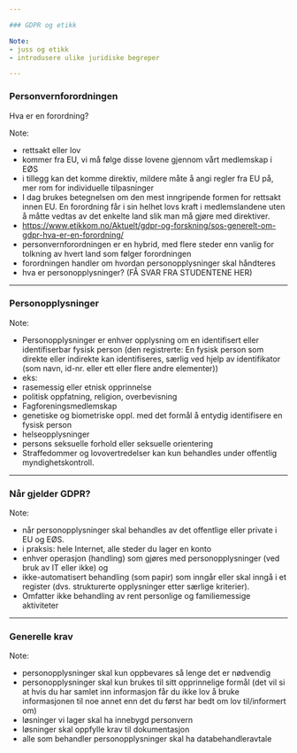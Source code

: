 ```yaml
---

### GDPR og etikk

Note:
- juss og etikk
- introdusere ulike juridiske begreper 

---
```


### Personvernforordningen

Hva er en forordning? 

Note: 
- rettsakt eller lov
- kommer fra EU, vi må følge disse lovene gjennom vårt medlemskap i EØS
- i tillegg kan det komme direktiv, mildere måte å angi regler fra EU på, mer
  rom for individuelle tilpasninger
- I dag brukes betegnelsen om den mest inngripende formen for rettsakt
  innen EU. En forordning får i sin helhet lovs kraft i medlemslandene uten å
  måtte vedtas av det enkelte land slik man må gjøre med direktiver. 
- https://www.etikkom.no/Aktuelt/gdpr-og-forskning/sos-generelt-om-gdpr-hva-er-en-forordning/
- personvernforordningen er en hybrid, med flere steder enn vanlig for tolkning
  av hvert land som følger forordningen
- forordningen handler om hvordan personopplysninger skal håndteres
- hva er personopplysninger? (FÅ SVAR FRA STUDENTENE HER)


---

### Personopplysninger

Note:
- Personopplysninger er enhver opplysning om en identifisert eller
  identifiserbar fysisk person (den registrerte: En fysisk person som direkte
  eller indirekte kan identifiseres, særlig ved hjelp av identifikator (som
  navn, id-nr. eller ett eller flere andre elementer))
- eks:
- rasemessig eller etnisk opprinnelse
- politisk oppfatning, religion, overbevisning
- Fagforeningsmedlemskap
- genetiske og biometriske oppl. med det formål å entydig identifisere en fysisk
  person
- helseopplysninger
- persons seksuelle forhold eller seksuelle orientering
- Straffedommer og lovovertredelser kan kun behandles under offentlig
  myndighetskontroll.


---

### Når gjelder GDPR?

Note:
- når personopplysninger skal behandles av det offentlige eller private i EU og
  EØS. 
- i praksis: hele Internet, alle steder du lager en konto 
- enhver operasjon (handling) som gjøres med personopplysninger (ved bruk av IT
  eller ikke) og
- ikke-automatisert behandling (som papir) som inngår eller skal inngå i et
  register (dvs. strukturerte opplysninger etter særlige kriterier).
- Omfatter ikke behandling av rent personlige og familiemessige aktiviteter


---

### Generelle krav

Note:
- personopplysninger skal kun oppbevares så lenge det er nødvendig
- personopplysninger skal kun brukes til sitt opprinnelige formål (det vil si at
  hvis du har samlet inn informasjon får du ikke lov å bruke informasjonen til
  noe annet enn det du først har bedt om lov til/informert om)
- løsninger vi lager skal ha innebygd personvern
- løsninger skal oppfylle krav til dokumentasjon
- alle som behandler personopplysninger skal ha databehandleravtale
